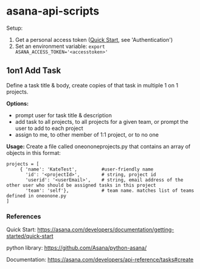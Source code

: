 # asana-api-scripts

Setup:
1. Get a personal access token ([Quick Start](https://asana.com/developers/documentation/getting-started/quick-start), see 'Authentication')
2. Set an environment variable: `export ASANA_ACCESS_TOKEN='<accesstoken>'`

## 1on1 Add Task

Define a task title & body, create copies of that task in multiple 1 on 1 projects.

**Options:**
- prompt user for task title & description
- add task to all projects, to all projects for a given team, or prompt the user to add to each project
- assign to me, to other member of 1:1 project, or to no one

**Usage:**
Create a file called oneononeprojects.py that contains an array of objects in this format:

```
projects = [
     { 'name': 'KateTest',         #user-friendly name
       'id': '<projectId>',        # string, project id
       'userid': '<userEmail>',    # string, email address of the other user who should be assigned tasks in this project
       'team': 'self'},            # team name. matches list of teams defined in oneonone.py
]
```
### References
Quick Start:
https://asana.com/developers/documentation/getting-started/quick-start

python library:
https://github.com/Asana/python-asana/

Documentation:
https://asana.com/developers/api-reference/tasks#create
